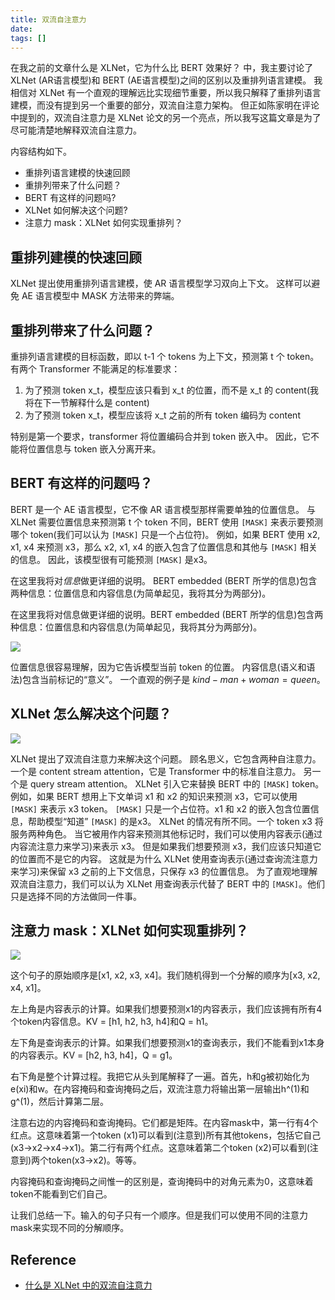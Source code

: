 ```yaml
---
title: 双流自注意力
date:
tags: []
---
```


在我之前的文章什么是 XLNet，它为什么比 BERT 效果好？
中，我主要讨论了 XLNet (AR语言模型)和 BERT (AE语言模型)之间的区别以及重排列语言建模。
我相信对 XLNet 有一个直观的理解远比实现细节重要，所以我只解释了重排列语言建模，而没有提到另一个重要的部分，双流自注意力架构。
但正如陈家明在评论中提到的，双流自注意力是 XLNet 论文的另一个亮点，所以我写这篇文章是为了尽可能清楚地解释双流自注意力。

内容结构如下。

- 重排列语言建模的快速回顾
- 重排列带来了什么问题？
- BERT 有这样的问题吗?
- XLNet 如何解决这个问题?
- 注意力 mask：XLNet 如何实现重排列？

## 重排列建模的快速回顾

XLNet 提出使用重排列语言建模，使 AR 语言模型学习双向上下文。
这样可以避免 AE 语言模型中 MASK 方法带来的弊端。

## 重排列带来了什么问题？

重排列语言建模的目标函数，即以 t-1 个 tokens 为上下文，预测第 t 个 token。
有两个 Transformer 不能满足的标准要求：
1. 为了预测 token x_t，模型应该只看到 x_t 的位置，而不是 x_t 的 content(我将在下一节解释什么是 content)
2. 为了预测 token x_t，模型应该将 x_t 之前的所有 token 编码为 content

特别是第一个要求，transformer 将位置编码合并到 token 嵌入中。
因此，它不能将位置信息与 token 嵌入分离开来。

## BERT 有这样的问题吗？

BERT 是一个 AE 语言模型，它不像 AR 语言模型那样需要单独的位置信息。
与 XLNet 需要位置信息来预测第 t 个 token 不同，BERT 使用 `[MASK]` 来表示要预测哪个 token(我们可以认为 `[MASK]` 只是一个占位符)。
例如，如果 BERT 使用 x2, x1, x4 来预测 x3，那么 x2, x1, x4 的嵌入包含了位置信息和其他与 `[MASK]` 相关的信息。
因此，该模型很有可能预测 `[MASK]` 是x3。

在这里我将对*信息*做更详细的说明。
BERT embedded (BERT 所学的信息)包含两种信息：位置信息和内容信息(为简单起见，我将其分为两部分)。

在这里我将对信息做更详细的说明。BERT embedded (BERT 所学的信息)包含两种信息：位置信息和内容信息(为简单起见，我将其分为两部分)。

![](https://ask.qcloudimg.com/http-save/yehe-1622140/f2rgs3v40s.png?imageView2/2/w/1620)

位置信息很容易理解，因为它告诉模型当前 token 的位置。
内容信息(语义和语法)包含当前标记的“意义”。
一个直观的例子是 $kind - man + woman = queen$。

## XLNet 怎么解决这个问题？

![](https://ask.qcloudimg.com/http-save/yehe-1622140/lnsrxamfjw.png?imageView2/2/w/1620)

XLNet 提出了双流自注意力来解决这个问题。
顾名思义，它包含两种自注意力。
一个是 content stream attention，它是 Transformer 中的标准自注意力。
另一个是 query stream attention。
XLNet 引入它来替换 BERT 中的 `[MASK]` token。
例如，如果 BERT 想用上下文单词 x1 和 x2 的知识来预测 x3，它可以使用 `[MASK]` 来表示 x3 token。
`[MASK]` 只是一个占位符。x1 和 x2 的嵌入包含位置信息，帮助模型“知道” `[MASK]` 的是x3。
XLNet 的情况有所不同。一个 token x3 将服务两种角色。
当它被用作内容来预测其他标记时，我们可以使用内容表示(通过内容流注意力来学习)来表示 x3。
但是如果我们想要预测 x3，我们应该只知道它的位置而不是它的内容。
这就是为什么 XLNet 使用查询表示(通过查询流注意力来学习)来保留 x3 之前的上下文信息，只保存 x3 的位置信息。
为了直观地理解双流自注意力，我们可以认为 XLNet 用查询表示代替了 BERT 中的 `[MASK]`。他们只是选择不同的方法做同一件事。

## 注意力 mask：XLNet 如何实现重排列？

![](https://ask.qcloudimg.com/http-save/yehe-1622140/r8db9vmsk3.jpeg?imageView2/2/w/1620)

这个句子的原始顺序是[x1, x2, x3, x4]。我们随机得到一个分解的顺序为[x3, x2, x4, x1]。

左上角是内容表示的计算。如果我们想要预测x1的内容表示，我们应该拥有所有4个token内容信息。KV = [h1, h2, h3, h4]和Q = h1。

左下角是查询表示的计算。如果我们想要预测x1的查询表示，我们不能看到x1本身的内容表示。KV = [h2, h3, h4]，Q = g1。

右下角是整个计算过程。我把它从头到尾解释了一遍。首先，h和g被初始化为e(xi)和w。在内容掩码和查询掩码之后，双流注意力将输出第一层输出h^(1)和g^(1)，然后计算第二层。

注意右边的内容掩码和查询掩码。它们都是矩阵。在内容mask中，第一行有4个红点。这意味着第一个token (x1)可以看到(注意到)所有其他tokens，包括它自己(x3->x2->x4->x1)。第二行有两个红点。这意味着第二个token (x2)可以看到(注意到)两个token(x3->x2)。等等。

内容掩码和查询掩码之间惟一的区别是，查询掩码中的对角元素为0，这意味着token不能看到它们自己。

让我们总结一下。输入的句子只有一个顺序。但是我们可以使用不同的注意力mask来实现不同的分解顺序。




## Reference

- [什么是 XLNet 中的双流自注意力](https://cloud.tencent.com/developer/article/1593111)
